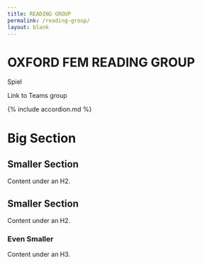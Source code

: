 ```yaml
---
title: READING GROUP
permalink: /reading-group/
layout: blank
---
```


# OXFORD FEM READING GROUP

Spiel

Link to Teams group

{% include accordion.md %}

<div class="accordion">
  <h1 class="accordion-header">Big Section</h1>
  <div class="accordion-content">
    <div class="accordion">
      <h2 class="accordion-header">Smaller Section</h2>
      <div class="accordion-content">
        <p>Content under an H2.</p>
      </div>
    </div>
  </div>
</div>

<div class="accordion">
  <h2 class="accordion-header">Smaller Section</h2>
  <div class="accordion-content">
    <p>Content under an H2.</p>
  </div>
</div>

<div class="accordion">
  <h3 class="accordion-header">Even Smaller</h3>
  <div class="accordion-content">
    <p>Content under an H3.</p>
  </div>
</div>

<script src="assets/js/accordion.js"></script>

<!-- ## 2025–2026

### Michaelmas term

| Week | Date | Paper | Presenter |
| --- | --- | --- | --- |
| 1 | 14.OCT | *TBA...* | *TBA...* |
| 2 | 21.OCT | *TBA...* | *TBA...* |
| 3 | 28.OCT | *TBA...* | *TBA...* |
| 4 | 04.NOV | *TBA...* | *TBA...* |
| 5 | 11.NOV | *TBA...* | *TBA...* |
| 6 | 18.NOV | *TBA...* | *TBA...* |
| 7 | 25.NOV | *TBA...* | *TBA...* |
| 8 | 02.DEC | *TBA...* | *TBA...* |

## –2025

For records of prior years, see {% include collaborators/charlie/short.md %}'s page [here](https://sites.google.com/view/charlieparker2/oxford-fem-reading-group). -->
